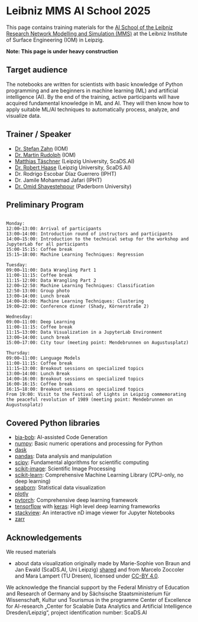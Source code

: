 # Leibniz MMS AI School 2025

This page contains training materials for the [AI School of the Leibniz Research Network Modelling and Simulation (MMS)](https://aischool.iom-leipzig.de/) at the Leibniz Institute of Surface Engineering (IOM) in Leipzig.

**Note: This page is under heavy construction**

## Target audience

The notebooks are written for scientists with basic knowledge of Python programming and are beginners in machine learning (ML) and artificial intelligence (AI). By the end of the training, active participants will have acquired fundamental knowledge in ML and AI. They will then know how to apply suitable ML/AI techniques to automatically process, analyze, and visualize data.

## Trainer / Speaker

* [Dr. Stefan Zahn](https://www.iom-leipzig.de/en/stefan-zahn.html) (IOM)
* [Dr. Martin Rudolph](https://www.iom-leipzig.de/en/martin-rudolph.html) (IOM)
* [Matthias Täschner](https://dbs.uni-leipzig.de/person/matthias_taeschner) (Leipzig University, ScaDS.AI)
* [Dr. Robert Haase](https://haesleinhuepf.github.io/) (Leipzig University, ScaDS.AI)
* Dr. Rodrigo Escobar Díaz Guerrero (IPHT)
* Dr. Jamile Mohammad Jafari (IPHT)
* [Dr. Omid Shayestehpour](https://www.uni-paderborn.de/en/person/114187) (Paderborn University)

## Preliminary Program

```

Monday:
12:00–13:00: Arrival of participants
13:00–14:00: Introduction round of instructors and participants
14:00–15:00: Introduction to the technical setup for the workshop and JupyterLab for all participants
15:00-15:15: Coffee break
15:15–18:00: Machine Learning Techniques: Regression

Tuesday:
09:00–11:00: Data Wrangling Part 1
11:00-11:15: Coffee break
11:15-12:00: Data Wrangling Part 2
12:00–12:50: Machine Learning Techniques: Classification
12:50-13:00: Group photo
13:00–14:00: Lunch break
14:00–16:00: Machine Learning Techniques: Clustering
19:00–22:00: Conference dinner (Shady, Körnerstraße 2)

Wednesday:
09:00–11:00: Deep Learning
11:00-11:15: Coffee break
11:15–13:00: Data Visualization in a JupyterLab Environment
13:00–14:00: Lunch break
15:00–17:00: City tour (meeting point: Mendebrunnen on Augustusplatz)

Thursday:
09:00–11:00: Language Models
11:00-11:15: Coffee break
11:15–13:00: Breakout sessions on specialized topics
13:00–14:00: Lunch Break
14:00–16:00: Breakout sessions on specialized topics
16:00-16:15: Coffee break
16:15–18:00: Breakout sessions on specialized topics
From 19:00: Visit to the Festival of Lights in Leipzig commemorating the peaceful revolution of 1989 (meeting point: Mendebrunnen on Augustusplatz)

```

## Covered Python libraries

* [bia-bob](https://github.com/haesleinhuepf/bia-bob): AI-assisted Code Generation
* [numpy](https://numpy.org/): Basic numeric operations and processing for Python
* [dask](https://github.com/dask/dask)
* [pandas](https://pandas.pydata.org/): Data analysis and manipulation
* [scipy](https://scipy.org/): Fundamental algorithms for scientific computing
* [scikit-image](https://scikit-image.org/): Scientific Image Processing
* [scikit-learn](https://scikit-learn.org/): Comprehensive Machine Learning Library (CPU-only, no deep learning)
* [seaborn](https://seaborn.pydata.org/): Statistical data visualization
* [plotly](https://github.com/plotly/plotly.py)
* [pytorch](https://docs.pytorch.org/tutorials/intro.html): Comprehensive deep learning framework
* [tensorflow](https://www.tensorflow.org/) with [keras](https://keras.io/): High level deep learning frameworks
* [stackview](https://github.com/haesleinhuepf/stackview): An interactive nD image viewer for Jupyter Notebooks
* [zarr](https://zarr.dev/)


## Acknowledgements 

We reused materials
* about data visualization originally made by Marie-Sophie von Braun and Jan Ewald (ScaDS.AI, Uni Leipzig) [shared](https://github.com/ScaDS/BIDS-training-2024) and from Marcelo Zoccoler and Mara Lampert (TU Dresen), licensed under [CC-BY 4.0](https://creativecommons.org/licenses/by/4.0/deed.en).


We acknowledge the financial support by the Federal Ministry of Education and Research of Germany and by Sächsische Staatsministerium für Wissenschaft, Kultur und Tourismus in the programme Center of Excellence for AI-research „Center for Scalable Data Analytics and Artificial Intelligence Dresden/Leipzig“, project identification number: ScaDS.AI

